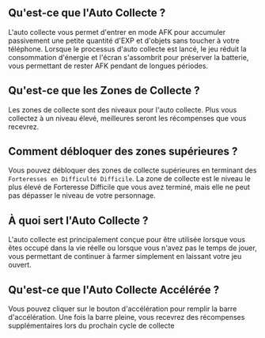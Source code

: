 ## Qu'est-ce que l'Auto Collecte ?

L'auto collecte vous permet d'entrer en mode AFK pour accumuler passivement une petite quantité d'EXP et d'objets sans toucher à votre téléphone. Lorsque le processus d'auto collecte est lancé, le jeu réduit la consommation d'énergie et l'écran s'assombrit pour préserver la batterie, vous permettant de rester AFK pendant de longues périodes.

## Qu'est-ce que les Zones de Collecte ?

Les zones de collecte sont des niveaux pour l'auto collecte. Plus vous collectez à un niveau élevé, meilleures seront les récompenses que vous recevrez.

## Comment débloquer des zones supérieures ?

Vous pouvez débloquer des zones de collecte supérieures en terminant des `Forteresses en Difficulté Difficile`. La zone de collecte est le niveau le plus élevé de Forteresse Difficile que vous avez terminé, mais elle ne peut pas dépasser le niveau de votre personnage.

## À quoi sert l'Auto Collecte ?

L'auto collecte est principalement conçue pour être utilisée lorsque vous êtes occupé dans la vie réelle ou lorsque vous n'avez pas le temps de jouer, vous permettant de continuer à farmer simplement en laissant votre jeu ouvert.

## Qu'est-ce que l'Auto Collecte Accélérée ?

Vous pouvez cliquer sur le bouton d'accélération pour remplir la barre d'accélération. Une fois la barre pleine, vous recevrez des récompenses supplémentaires lors du prochain cycle de collecte
